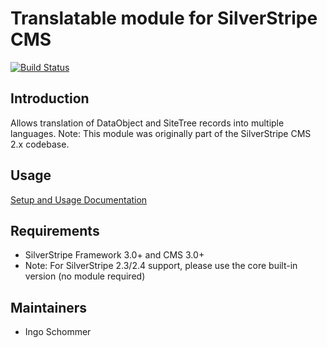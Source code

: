 # Translatable module for SilverStripe CMS #

[![Build Status](https://secure.travis-ci.org/silverstripe/silverstripe-translatable.png)](http://travis-ci.org/silverstripe/silverstripe-translatable)

## Introduction ##

Allows translation of DataObject and SiteTree records into multiple languages.
Note: This module was originally part of the SilverStripe CMS 2.x codebase.

## Usage

[Setup and Usage Documentation](http://github.com/silverstripe/silverstripe-translatable/blob/master/docs/en/index.md)

## Requirements ##

 * SilverStripe Framework 3.0+ and CMS 3.0+
 * Note: For SilverStripe 2.3/2.4 support, please use the core built-in version (no module required)

## Maintainers ##

 * Ingo Schommer <ingo at silverstripe dot com>